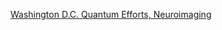[Washington D.C. Quantum Efforts, Neuroimaging](https://www.chemicalqdevice.com/washington-d-c-quantum-efforts-neuroimaging)
